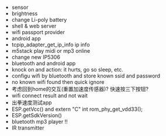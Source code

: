 * sensor
* brightness
* change Li-poly battery
* shell & web server
* wifi passport provider
* android app
* tcpip_adapter_get_ip_info ip info
* m5stack play midi or mp3 online
* change new IP5306
* bluetooth and android app
* knock on and action: it hurts, go so sleep, etc.
* configu wifi by bluetooth and store known ssid and password
* no known wifi found then quick ignore
* 考虑回到home的交互(重置加速度传感器)? 快速按三下按钮?
* wifi connect result and not wait
* 出拳速度测试app
* ESP.getVcc() and extern "C" int rom_phy_get_vdd33();
* ESP.getSdkVersion()
* bluetooth mp3 player !!
* IR transmitter

